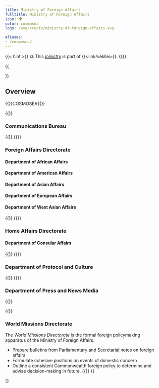 ```yaml
---
title: Ministry of Foreign Affairs
fulltitle: Ministry of Foreign Affairs
icon: 🌍
color: cosmosea
logo: /svg/crests/ministry-of-foreign-affairs.svg

aliases:
- /cosmosea/
---
```

{{< hint >}}
߷ This *[ministry](/ministries/)* is part of {{<link/vekllei>}}.
{{</hint>}}

{{<section>}}
## Overview
{{<boxtag teal>}}COSMOSEA{{</boxtag>}}

{{<outline>}}
### Communications Bureau
{{</outline>}}
{{<outline>}}
### Foreign Affairs Directorate
#### Department of African Affairs
#### Department of American Affairs
#### Department of Asian Affairs
#### Department of European Affairs
#### Department of West Asian Affairs
{{</outline>}}
{{<outline>}}
### Home Affairs Directorate
#### Department of Consular Affairs
{{</outline>}}
{{<outline>}}
### Department of Protocol and Culture
{{</outline>}}
{{<outline>}}
### Department of Press and News Media
{{</outline>}}

{{<outline>}}
### World Missions Directorate

The *World Missions Directorate* is the formal foreign policymaking apparatus of the Ministry of Foreign Affairs.

* Prepare bulletins from Parliamentary and Secretarial notes on foreign affairs
* Formulate cohesive positions on events of domestic concern
* Outline a consistent Commonwealth foreign policy to determine and advise decision-making in future.
{{</outline>}}
{{</section>}}
